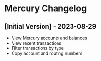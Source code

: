 # Mercury Changelog

## [Initial Version] - 2023-08-29

- View Mercury accounts and balances
- View recent transactions
- Filter transactions by type
- Copy account and routing numbers
